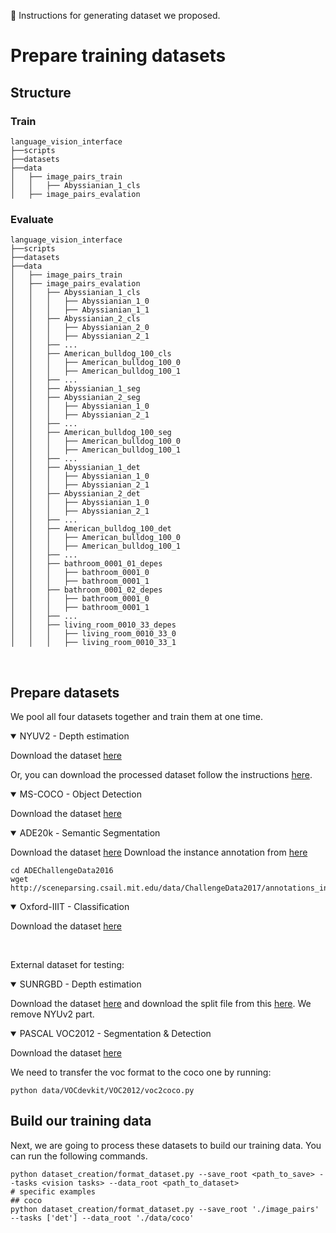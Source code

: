 &#x1F31F; Instructions for generating dataset we proposed. 


# Prepare training datasets
## Structure
### Train
```
language_vision_interface
├──scripts
├──datasets
├──data
│   ├── image_pairs_train
│   │   ├── Abyssianian_1_cls
│   ├── image_pairs_evalation
```

### Evaluate
```
language_vision_interface
├──scripts
├──datasets
├──data
│   ├── image_pairs_train
│   ├── image_pairs_evalation
│   │   ├── Abyssianian_1_cls
│   │   │   ├── Abyssianian_1_0
│   │   │   ├── Abyssianian_1_1
│   │   ├── Abyssianian_2_cls
│   │   │   ├── Abyssianian_2_0
│   │   │   ├── Abyssianian_2_1
│   │   ├── ...
│   │   ├── American_bulldog_100_cls
│   │   │   ├── American_bulldog_100_0
│   │   │   ├── American_bulldog_100_1
│   │   ├── ...
│   │   ├── Abyssianian_1_seg
│   │   ├── Abyssianian_2_seg
│   │   │   ├── Abyssianian_1_0
│   │   │   ├── Abyssianian_2_1
│   │   ├── ...
│   │   ├── American_bulldog_100_seg
│   │   │   ├── American_bulldog_100_0
│   │   │   ├── American_bulldog_100_1
│   │   ├── ...
│   │   ├── Abyssianian_1_det
│   │   │   ├── Abyssianian_1_0
│   │   │   ├── Abyssianian_2_1
│   │   ├── Abyssianian_2_det
│   │   │   ├── Abyssianian_1_0
│   │   │   ├── Abyssianian_2_1
│   │   ├── ...
│   │   ├── American_bulldog_100_det
│   │   │   ├── American_bulldog_100_0
│   │   │   ├── American_bulldog_100_1
│   │   ├── ...
│   │   ├── bathroom_0001_01_depes
│   │   │   ├── bathroom_0001_0
│   │   │   ├── bathroom_0001_1
│   │   ├── bathroom_0001_02_depes
│   │   │   ├── bathroom_0001_0
│   │   │   ├── bathroom_0001_1
│   │   ├── ...
│   │   ├── living_room_0010_33_depes
│   │   │   ├── living_room_0010_33_0
│   │   │   ├── living_room_0010_33_1

```
<br>

## Prepare datasets
We pool all four datasets together and train them at one time.

<details open>
<summary>NYUV2 - Depth estimation</summary>

Download the dataset [here](https://cs.nyu.edu/~silberman/datasets/nyu_depth_v2.html)

Or, you can download the processed dataset follow the instructions [here](https://github.com/zhyever/Monocular-Depth-Estimation-Toolbox/blob/main/docs/dataset_prepare.md#NYU).
</details>


<details open>
<summary>MS-COCO - Object Detection</summary>

Download the dataset [here](https://cocodataset.org/)
</details>

<details open>
<summary>ADE20k - Semantic Segmentation</summary>

Download the dataset [here](http://data.csail.mit.edu/places/ADEchallenge/ADEChallengeData2016.zip)
Download the instance annotation from [here](http://sceneparsing.csail.mit.edu/)
```
cd ADEChallengeData2016
wget http://sceneparsing.csail.mit.edu/data/ChallengeData2017/annotations_instance.tar
```
</details>

<details open>
<summary>Oxford-IIIT - Classification</summary>

Download the dataset [here](https://www.robots.ox.ac.uk/~vgg/data/pets/)
</details>
<br/>

External dataset for testing:
<details open>
<summary>SUNRGBD - Depth estimation</summary>

Download the dataset [here](https://rgbd.cs.princeton.edu/) and download the split file from this [here](https://github.com/zhyever/Monocular-Depth-Estimation-Toolbox/tree/main/splits). We remove NYUv2 part.

</details>


<details open>
<summary>PASCAL VOC2012 - Segmentation & Detection</summary>

Download the dataset [here](http://host.robots.ox.ac.uk/pascal/VOC/voc2012/VOCtrainval_11-May-2012.tar)

We need to transfer the voc format to the coco one by running:
```shell
python data/VOCdevkit/VOC2012/voc2coco.py
```
</details>

## Build our training data

Next, we are going to process these datasets to build our training data. You can run the following commands.

```shell
python dataset_creation/format_dataset.py --save_root <path_to_save> --tasks <vision tasks> --data_root <path_to_dataset>
# specific examples
## coco
python dataset_creation/format_dataset.py --save_root './image_pairs' --tasks ['det'] --data_root './data/coco'
```